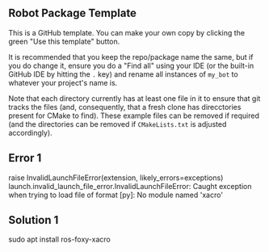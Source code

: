 ## Robot Package Template

This is a GitHub template. You can make your own copy by clicking the green "Use this template" button.

It is recommended that you keep the repo/package name the same, but if you do change it, ensure you do a "Find all" using your IDE (or the built-in GitHub IDE by hitting the `.` key) and rename all instances of `my_bot` to whatever your project's name is.

Note that each directory currently has at least one file in it to ensure that git tracks the files (and, consequently, that a fresh clone has direcctories present for CMake to find). These example files can be removed if required (and the directories can be removed if `CMakeLists.txt` is adjusted accordingly).



## Error 1

raise InvalidLaunchFileError(extension, likely_errors=exceptions)
launch.invalid_launch_file_error.InvalidLaunchFileError: Caught exception when trying to load file of format [py]: No module named 'xacro'

## Solution 1
sudo apt install ros-foxy-xacro
 
